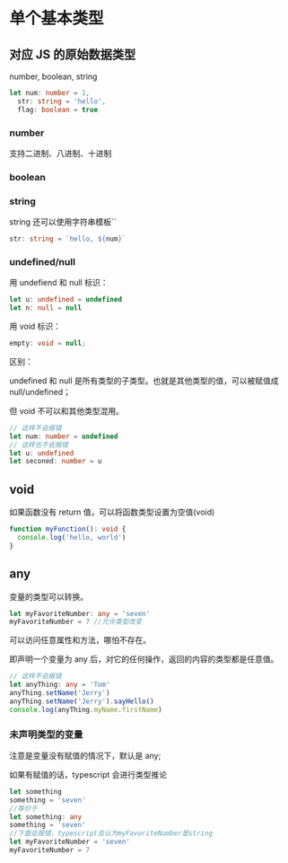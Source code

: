 # 单个基本类型

## 对应 JS 的原始数据类型

number, boolean, string

```ts
let num: number = 1,
  str: string = 'hello',
  flag: boolean = true
```

### number

支持二进制、八进制、十进制

### boolean

### string

string 还可以使用字符串模板\`\`

```ts
str: string = `hello, ${num}`
```

### undefined/null

用 undefiend 和 null 标识：

```ts
let u: undefined = undefined
let n: null = null
```

用 void 标识：

```ts
empty: void = null;
```

区别：

undefined 和 null
是所有类型的子类型。也就是其他类型的值，可以被赋值成 null/undefined；

但 void 不可以和其他类型混用。

```ts
// 这样不会报错
let num: number = undefined
// 这样也不会报错
let u: undefined
let seconed: number = u
```

## void

如果函数没有 return 值，可以将函数类型设置为空值(void)

```ts
function myFunction(): void {
  console.log('hello, world')
}
```

## any

变量的类型可以转换。

```ts
let myFavoriteNumber: any = 'seven'
myFavoriteNumber = 7 //允许类型改变
```

可以访问任意属性和方法，哪怕不存在。

即声明一个变量为 any 后，对它的任何操作，返回的内容的类型都是任意值。

```ts
// 这样不会报错
let anyThing: any = 'Tom'
anyThing.setName('Jerry')
anyThing.setName('Jerry').sayHello()
console.log(anyThing.myName.firstName)
```

### 未声明类型的变量

注意是变量没有赋值的情况下，默认是 any;

如果有赋值的话，typescript 会进行类型推论

```ts
let something
something = 'seven'
//等价于
let something: any
something = 'seven'
//下面会报错，typescript会认为myFavoriteNumber是string
let myFavoriteNumber = 'seven'
myFavoriteNumber = 7
```
